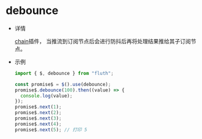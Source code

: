# debounce

- 详情

  [chain](/cn/guide/plugin.html#chain-插件)插件， 当推流到订阅节点后会进行防抖后再将处理结果推给其子订阅节点。

- 示例

  ```typescript
  import { $, debounce } from "fluth";

  const promise$ = $().use(debounce);
  promise$.debounce(100).then((value) => {
    console.log(value);
  });
  promise$.next(1);
  promise$.next(2);
  promise$.next(3);
  promise$.next(4);
  promise$.next(5); // 打印 5
  ```
